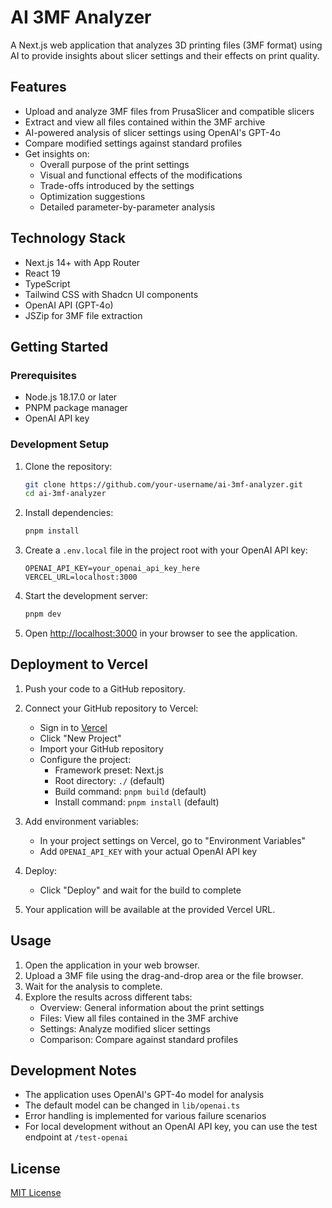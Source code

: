 # AI 3MF Analyzer

A Next.js web application that analyzes 3D printing files (3MF format) using AI to provide insights about slicer settings and their effects on print quality.

## Features

- Upload and analyze 3MF files from PrusaSlicer and compatible slicers
- Extract and view all files contained within the 3MF archive
- AI-powered analysis of slicer settings using OpenAI's GPT-4o
- Compare modified settings against standard profiles
- Get insights on:
  - Overall purpose of the print settings
  - Visual and functional effects of the modifications
  - Trade-offs introduced by the settings
  - Optimization suggestions
  - Detailed parameter-by-parameter analysis

## Technology Stack

- Next.js 14+ with App Router
- React 19
- TypeScript
- Tailwind CSS with Shadcn UI components
- OpenAI API (GPT-4o)
- JSZip for 3MF file extraction

## Getting Started

### Prerequisites

- Node.js 18.17.0 or later
- PNPM package manager
- OpenAI API key

### Development Setup

1. Clone the repository:
   ```bash
   git clone https://github.com/your-username/ai-3mf-analyzer.git
   cd ai-3mf-analyzer
   ```

2. Install dependencies:
   ```bash
   pnpm install
   ```

3. Create a `.env.local` file in the project root with your OpenAI API key:
   ```
   OPENAI_API_KEY=your_openai_api_key_here
   VERCEL_URL=localhost:3000
   ```

4. Start the development server:
   ```bash
   pnpm dev
   ```

5. Open [http://localhost:3000](http://localhost:3000) in your browser to see the application.

## Deployment to Vercel

1. Push your code to a GitHub repository.

2. Connect your GitHub repository to Vercel:
   - Sign in to [Vercel](https://vercel.com)
   - Click "New Project"
   - Import your GitHub repository
   - Configure the project:
     - Framework preset: Next.js
     - Root directory: `./` (default)
     - Build command: `pnpm build` (default)
     - Install command: `pnpm install` (default)

3. Add environment variables:
   - In your project settings on Vercel, go to "Environment Variables"
   - Add `OPENAI_API_KEY` with your actual OpenAI API key

4. Deploy:
   - Click "Deploy" and wait for the build to complete

5. Your application will be available at the provided Vercel URL.

## Usage

1. Open the application in your web browser.
2. Upload a 3MF file using the drag-and-drop area or the file browser.
3. Wait for the analysis to complete.
4. Explore the results across different tabs:
   - Overview: General information about the print settings
   - Files: View all files contained in the 3MF archive
   - Settings: Analyze modified slicer settings
   - Comparison: Compare against standard profiles

## Development Notes

- The application uses OpenAI's GPT-4o model for analysis
- The default model can be changed in `lib/openai.ts`
- Error handling is implemented for various failure scenarios
- For local development without an OpenAI API key, you can use the test endpoint at `/test-openai`

## License

[MIT License](LICENSE)